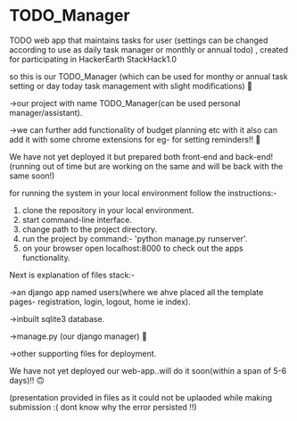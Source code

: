 # TODO_Manager
TODO web app that maintains tasks for user (settings can be changed according to use as daily task manager or monthly or annual todo) , created for participating in HackerEarth StackHack1.0


so this is our TODO_Manager (which can be used for monthy or annual task setting or day today task management with slight modifications)
:cowboy_hat_face:

->our project with name TODO_Manager(can be used personal manager/assistant).

->we can further add functionality of budget planning etc with it also can add it with some chrome extensions for eg- for setting reminders!! :thinking:

We have not yet deployed it but prepared both front-end and back-end! (running out of time but are working on the same and will be back with the same soon!)

for running the system in your local environment follow the instructions:-
1) clone the repository in your local environment.
2) start command-line interface.
3) change path to the project directory.
4) run the project by command:- 'python manage.py runserver'.
5) on your browser open localhost:8000 to check out the apps functionality.



Next is explanation of files stack:-

->an django app named users(where we ahve placed all the template pages- registration, login, logout, home ie index).

->inbuilt sqlite3 database.

->manage.py (our django manager)  :robot:


->other supporting files for deployment.


We have not yet deployed our web-app..will do it soon(within a span of 5-6 days)!! :upside_down_face:


(presentation provided in files as it could not be uplaoded while making submission :( dont know why the error persisted !!)

